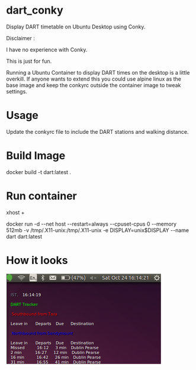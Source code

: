 # dart_conky
Display DART timetable on Ubuntu Desktop using Conky.  

Disclaimer :

I have no experience with Conky.

This is just for fun.  

Running a Ubuntu Container to display DART times on the desktop is a little overkill. If anyone wants to extend this you could use alpine linux as the base image and keep the conkyrc outside the container image to tweak settings.

# Usage

Update the conkyrc file to include the DART stations and walking distance.

# Build Image 

  docker build -t dart:latest .

# Run container

  xhost +

  docker run -d --net host --restart=always --cpuset-cpus 0 --memory 512mb -v /tmp/.X11-unix:/tmp/.X11-unix -e DISPLAY=unix$DISPLAY --name dart dart:latest

# How it looks

![Example](/dart.png)

